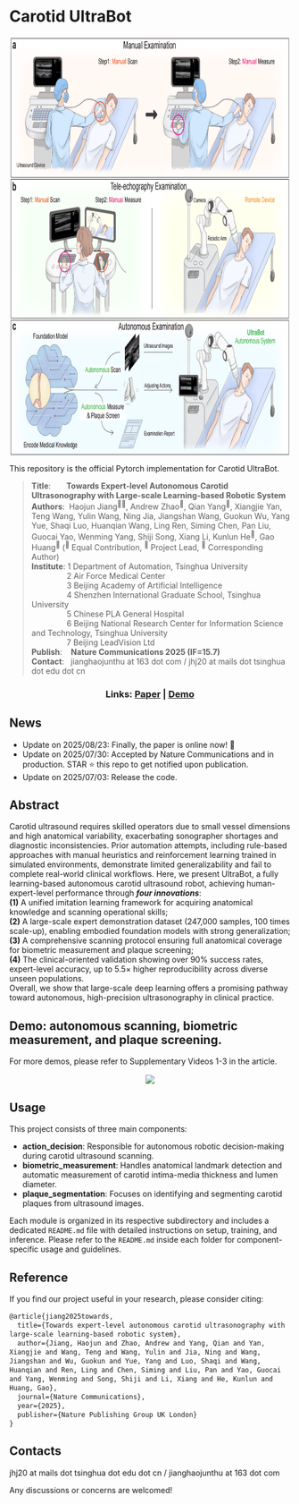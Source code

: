 # Carotid UltraBot

<p align="center"> <img src='docs/intro.png' align="center" height="750px"> </p>

This repository is the official Pytorch implementation for Carotid UltraBot.

> **Title**:&emsp;&emsp;**Towards Expert-level Autonomous Carotid Ultrasonography with Large-scale Learning-based Robotic System**  
> **Authors**:&nbsp;&nbsp;Haojun Jiang<sup>🏀🌟</sup>, Andrew Zhao<sup>🌟</sup>, Qian Yang<sup>🌟</sup>, Xiangjie Yan, Teng Wang, Yulin Wang, Ning Jia, Jiangshan Wang, Guokun Wu, Yang Yue, Shaqi Luo, Huanqian Wang, Ling Ren, Siming Chen, Pan Liu, Guocai Yao, Wenming Yang, Shiji Song, Xiang Li, Kunlun He<sup>👑</sup>, Gao Huang<sup>👑</sup>   (<sup>🌟</sup> Equal Contribution, <sup>🏀</sup> Project Lead, <sup>👑</sup> Corresponding Author)  
> **Institute**: 1 Department of Automation, Tsinghua University  
> &nbsp;&nbsp; &nbsp;&nbsp; &nbsp;&nbsp;&nbsp;&nbsp;&nbsp;&nbsp;&nbsp;&nbsp;&nbsp; 2 Air Force Medical Center  
> &nbsp;&nbsp; &nbsp;&nbsp; &nbsp;&nbsp;&nbsp;&nbsp;&nbsp;&nbsp;&nbsp;&nbsp;&nbsp; 3 Beijing Academy of Artificial Intelligence  
> &nbsp;&nbsp; &nbsp;&nbsp; &nbsp;&nbsp;&nbsp;&nbsp;&nbsp;&nbsp;&nbsp;&nbsp;&nbsp; 4 Shenzhen International Graduate School, Tsinghua University  
> &nbsp;&nbsp; &nbsp;&nbsp; &nbsp;&nbsp;&nbsp;&nbsp;&nbsp;&nbsp;&nbsp;&nbsp;&nbsp; 5 Chinese PLA General Hospital  
> &nbsp;&nbsp; &nbsp;&nbsp; &nbsp;&nbsp;&nbsp;&nbsp;&nbsp;&nbsp;&nbsp;&nbsp;&nbsp; 6 Beijing National Research Center for Information Science and Technology, Tsinghua University  
> &nbsp;&nbsp; &nbsp;&nbsp; &nbsp;&nbsp;&nbsp;&nbsp;&nbsp;&nbsp;&nbsp;&nbsp;&nbsp; 7 Beijing LeadVision Ltd  
> **Publish**:&nbsp;&nbsp;&nbsp; **Nature Communications 2025 (IF=15.7)**  
> **Contact**:&nbsp;&nbsp; jianghaojunthu at 163 dot com / jhj20 at mails dot tsinghua dot edu dot cn

<h3 align="center">
Links: <a href="https://www.nature.com/articles/s41467-025-62865-w">Paper</a> | <a href="https://www.nature.com/articles/s41467-025-62865-w#additional-information:~:text=First%20Demonstration%20of,with%20Plaque%20Video">Demo</a>
</h3>

## News
- Update on 2025/08/23: Finally, the paper is online now! 🎉  
- Update on 2025/07/30: Accepted by Nature Communications and in production. STAR ⭐ this repo to get notified upon publication.
- Update on 2025/07/03: Release the code.

## Abstract

Carotid ultrasound requires skilled operators due to small vessel dimensions and high anatomical variability, exacerbating sonographer shortages and diagnostic inconsistencies. Prior automation attempts, including rule-based approaches with manual heuristics and reinforcement learning trained in simulated environments, demonstrate limited generalizability and fail to complete real-world clinical workflows. Here, we present UltraBot, a fully learning-based autonomous carotid ultrasound robot, achieving human-expert-level performance through **_four innovations_**:  
**(1)** A unified imitation learning framework for acquiring anatomical knowledge and scanning operational skills;  
**(2)** A large-scale expert demonstration dataset (247,000 samples, 100 times scale-up), enabling embodied foundation models with strong generalization;  
**(3)** A comprehensive scanning protocol ensuring full anatomical coverage for biometric measurement and plaque screening;  
**(4)** The clinical-oriented validation showing over 90\% success rates, expert-level accuracy, up to 5.5× higher reproducibility across diverse unseen populations.  
Overall, we show that large-scale deep learning offers a promising pathway toward autonomous, high-precision ultrasonography in clinical practice.

## Demo: autonomous scanning, biometric measurement, and plaque screening.

For more demos, please refer to Supplementary Videos 1-3 in the article.

<p align="center"> <img src='docs/demo.gif' align="center" height="800px"> </p>


## Usage

This project consists of three main components:

- **action_decision**: Responsible for autonomous robotic decision-making during carotid ultrasound scanning.
- **biometric_measurement**: Handles anatomical landmark detection and automatic measurement of carotid intima-media thickness and lumen diameter.
- **plaque_segmentation**: Focuses on identifying and segmenting carotid plaques from ultrasound images.

Each module is organized in its respective subdirectory and includes a dedicated `README.md` file with detailed instructions on setup, training, and inference. Please refer to the `README.md` inside each folder for component-specific usage and guidelines.

## Reference

If you find our project useful in your research, please consider citing:

```
@article{jiang2025towards,
  title={Towards expert-level autonomous carotid ultrasonography with large-scale learning-based robotic system},
  author={Jiang, Haojun and Zhao, Andrew and Yang, Qian and Yan, Xiangjie and Wang, Teng and Wang, Yulin and Jia, Ning and Wang, Jiangshan and Wu, Guokun and Yue, Yang and Luo, Shaqi and Wang, Huanqian and Ren, Ling and Chen, Siming and Liu, Pan and Yao, Guocai and Yang, Wenming and Song, Shiji and Li, Xiang and He, Kunlun and Huang, Gao},
  journal={Nature Communications},
  year={2025},
  publisher={Nature Publishing Group UK London}
}
```

## Contacts
jhj20 at mails dot tsinghua dot edu dot cn / jianghaojunthu at 163 dot com

Any discussions or concerns are welcomed!
